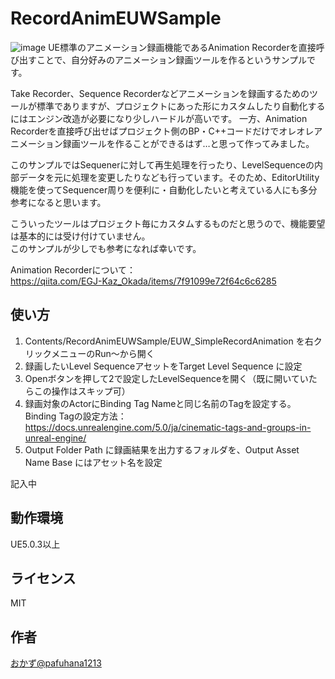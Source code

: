 # RecordAnimEUWSample
![image](https://user-images.githubusercontent.com/8957600/180386310-9328030a-abcb-4848-b8d0-c6ff3fa486d1.png)
UE標準のアニメーション録画機能であるAnimation Recorderを直接呼び出すことで、自分好みのアニメーション録画ツールを作るというサンプルです。

Take Recorder、Sequence Recorderなどアニメーションを録画するためのツールが標準でありますが、プロジェクトにあった形にカスタムしたり自動化するにはエンジン改造が必要になり少しハードルが高いです。
一方、Animation Recorderを直接呼び出せばプロジェクト側のBP・C++コードだけでオレオレアニメーション録画ツールを作ることができるはず…と思って作ってみました。

このサンプルではSequenerに対して再生処理を行ったり、LevelSequenceの内部データを元に処理を変更したりなども行っています。そのため、EditorUtility機能を使ってSequencer周りを便利に・自動化したいと考えている人にも多分参考になると思います。

こういったツールはプロジェクト毎にカスタムするものだと思うので、機能要望は基本的には受け付けていません。  
このサンプルが少しでも参考になれば幸いです。

Animation Recorderについて：  
https://qiita.com/EGJ-Kaz_Okada/items/7f91099e72f64c6c6285

## 使い方
1. Contents/RecordAnimEUWSample/EUW_SimpleRecordAnimation を右クリックメニューのRun～から開く
2. 録画したいLevel SequenceアセットをTarget Level Sequence に設定
3. Openボタンを押して2で設定したLevelSequenceを開く（既に開いていたらこの操作はスキップ可）
4. 録画対象のActorにBinding Tag Nameと同じ名前のTagを設定する。  
Binding Tagの設定方法：https://docs.unrealengine.com/5.0/ja/cinematic-tags-and-groups-in-unreal-engine/
5. Output Folder Path に録画結果を出力するフォルダを、Output Asset Name Base にはアセット名を設定

記入中


## 動作環境
UE5.0.3以上

## ライセンス
MIT

## 作者
[おかず@pafuhana1213](https://twitter.com/pafuhana1213)
